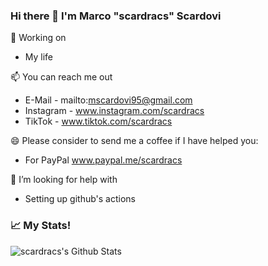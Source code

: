 ### Hi there 👋 I'm Marco "scardracs" Scardovi

🔭 Working on
 - My life
 
📫 You can reach me out
 - E-Mail - mailto:mscardovi95@gmail.com
 - Instagram - www.instagram.com/scardracs
 - TikTok - www.tiktok.com/scardracs
 
😄 Please consider to send me a coffee if I have helped you:
 - For PayPal www.paypal.me/scardracs

🤔 I’m looking for help with
 - Setting up github's actions

### 📈 My Stats!
![scardracs's Github Stats](https://github-readme-stats.vercel.app/api?username=scardracs&show_icons=true&theme=radical)
<!--
**scardracs/scardracs** is a ✨ _special_ ✨ repository because its `README.md` (this file) appears on your GitHub profile.

Here are some ideas to get you started:

- 🔭 I’m currently working on ...
- 🌱 I’m currently learning ...
- 👯 I’m looking to collaborate on ...
- 🤔 I’m looking for help with ...
- 💬 Ask me about ...
- 📫 How to reach me: ...
- 😄 Pronouns: ...
- ⚡ Fun fact: ...
-->
